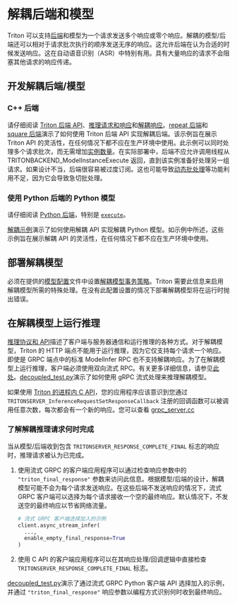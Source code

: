<!--
# Copyright 2022-2023, NVIDIA CORPORATION & AFFILIATES. All rights reserved.
#
# Redistribution and use in source and binary forms, with or without
# modification, are permitted provided that the following conditions
# are met:
#  * Redistributions of source code must retain the above copyright
#    notice, this list of conditions and the following disclaimer.
#  * Redistributions in binary form must reproduce the above copyright
#    notice, this list of conditions and the following disclaimer in the
#    documentation and/or other materials provided with the distribution.
#  * Neither the name of NVIDIA CORPORATION nor the names of its
#    contributors may be used to endorse or promote products derived
#    from this software without specific prior written permission.
#
# THIS SOFTWARE IS PROVIDED BY THE COPYRIGHT HOLDERS ``AS IS'' AND ANY
# EXPRESS OR IMPLIED WARRANTIES, INCLUDING, BUT NOT LIMITED TO, THE
# IMPLIED WARRANTIES OF MERCHANTABILITY AND FITNESS FOR A PARTICULAR
# PURPOSE ARE DISCLAIMED.  IN NO EVENT SHALL THE COPYRIGHT OWNER OR
# CONTRIBUTORS BE LIABLE FOR ANY DIRECT, INDIRECT, INCIDENTAL, SPECIAL,
# EXEMPLARY, OR CONSEQUENTIAL DAMAGES (INCLUDING, BUT NOT LIMITED TO,
# PROCUREMENT OF SUBSTITUTE GOODS OR SERVICES; LOSS OF USE, DATA, OR
# PROFITS; OR BUSINESS INTERRUPTION) HOWEVER CAUSED AND ON ANY THEORY
# OF LIABILITY, WHETHER IN CONTRACT, STRICT LIABILITY, OR TORT
# (INCLUDING NEGLIGENCE OR OTHERWISE) ARISING IN ANY WAY OUT OF THE USE
# OF THIS SOFTWARE, EVEN IF ADVISED OF THE POSSIBILITY OF SUCH DAMAGE.
-->

# 解耦后端和模型

Triton 可以支持[后端](https://github.com/triton-inference-server/backend)和模型为一个请求发送多个响应或零个响应。解耦的模型/后端还可以相对于请求批次执行的顺序发送无序的响应。这允许后端在认为合适的时候发送响应。这在自动语音识别（ASR）中特别有用。具有大量响应的请求不会阻塞其他请求的响应传递。

## 开发解耦后端/模型

### C++ 后端

请仔细阅读 [Triton 后端 API](https://github.com/triton-inference-server/backend/blob/main/README.md#triton-backend-api)、[推理请求和响应](https://github.com/triton-inference-server/backend/blob/main/README.md#inference-requests-and-responses)和[解耦响应](https://github.com/triton-inference-server/backend/blob/main/README.md#decoupled-responses)。[repeat 后端](https://github.com/triton-inference-server/repeat_backend)和 [square 后端](https://github.com/triton-inference-server/square_backend)演示了如何使用 Triton 后端 API 实现解耦后端。该示例旨在展示 Triton API 的灵活性，在任何情况下都不应在生产环境中使用。此示例可以同时处理多个请求批次，而无需增加[实例数量](model_configuration.md#instance-groups)。在实际部署中，后端不应允许调用线程从 TRITONBACKEND_ModelInstanceExecute 返回，直到该实例准备好处理另一组请求。如果设计不当，后端很容易被过度订阅。这也可能导致[动态批处理](model_configuration.md#dynamic-batcher)等功能利用不足，因为它会导致急切批处理。

### 使用 Python 后端的 Python 模型

请仔细阅读 [Python 后端](https://github.com/triton-inference-server/python_backend)，特别是 [`execute`](https://github.com/triton-inference-server/python_backend#execute)。

[解耦示例](https://github.com/triton-inference-server/python_backend/tree/main/examples/decoupled)演示了如何使用解耦 API 实现解耦 Python 模型。如示例中所述，这些示例旨在展示解耦 API 的灵活性，在任何情况下都不应在生产环境中使用。

## 部署解耦模型

必须在提供的[模型配置](model_configuration.md)文件中设置[解耦模型事务策略](model_configuration.md#decoupled)。Triton 需要此信息来启用解耦模型所需的特殊处理。在没有此配置设置的情况下部署解耦模型将在运行时抛出错误。

## 在解耦模型上运行推理

[推理协议和 API](../customization_guide/inference_protocols.md)描述了客户端与服务器通信和运行推理的各种方式。对于解耦模型，Triton 的 HTTP 端点不能用于运行推理，因为它仅支持每个请求一个响应。即使是 GRPC 端点中的标准 ModelInfer RPC 也不支持解耦响应。为了在解耦模型上运行推理，客户端必须使用双向流式 RPC。有关更多详细信息，请参见[此处](https://github.com/triton-inference-server/common/blob/main/protobuf/grpc_service.proto)。[decoupled_test.py](../../qa/L0_decoupled/decoupled_test.py)演示了如何使用 gRPC 流式处理来推理解耦模型。

如果使用 [Triton 的进程内 C API](../customization_guide/inference_protocols.md#in-process-triton-server-api)，您的应用程序应该意识到您通过 `TRITONSERVER_InferenceRequestSetResponseCallback` 注册的回调函数可以被调用任意次数，每次都会有一个新的响应。您可以查看 [grpc_server.cc](https://github.com/triton-inference-server/server/blob/main/src/grpc/grpc_server.cc)

### 了解解耦推理请求何时完成

当从模型/后端收到包含 `TRITONSERVER_RESPONSE_COMPLETE_FINAL` 标志的响应时，推理请求被认为已完成。

1. 使用流式 GRPC 的客户端应用程序可以通过检查响应参数中的 `"triton_final_response"` 参数来访问此信息。根据模型/后端的设计，解耦模型可能不会为每个请求发送响应。在这些后端不发送响应的情况下，流式 GRPC 客户端可以选择为每个请求接收一个空的最终响应。默认情况下，不发送空的最终响应以节省网络流量。

   ```python
   # 流式 GRPC 客户端选择加入的示例
   client.async_stream_infer(
     ...,
     enable_empty_final_response=True
   )
   ```

2. 使用 C API 的客户端应用程序可以在其响应处理/回调逻辑中直接检查 `TRITONSERVER_RESPONSE_COMPLETE_FINAL` 标志。

[decoupled_test.py](../../qa/L0_decoupled/decoupled_test.py)演示了通过流式 GRPC Python 客户端 API 选择加入的示例，并通过 `"triton_final_response"` 响应参数以编程方式识别何时收到最终响应。